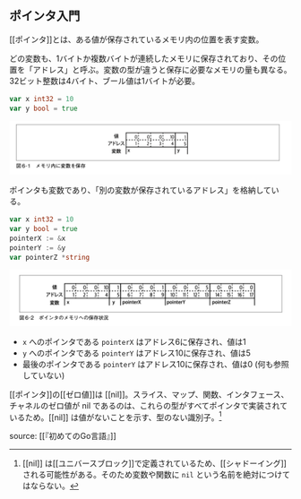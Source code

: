 ## ポインタ入門

[[ポインタ]]とは、ある値が保存されているメモリ内の位置を表す変数。

どの変数も、1バイトか複数バイトが連続したメモリに保存されており、その位置を「アドレス」と呼ぶ。変数の型が違うと保存に必要なメモリの量も異なる。32ビット整数は4バイト、ブール値は1バイトが必要。

```go
var x int32 = 10
var y bool = true
```

![メモリ内に変数を保存](images/メモリ内に変数を保存.png)

ポインタも変数であり、「別の変数が保存されているアドレス」を格納している。

```go
var x int32 = 10
var y bool = true
pointerX := &x
pointerY := &y
var pointerZ *string
```

![ポインタのメモリへの保存状況](images/ポインタのメモリへの保存状況.png)

- `x` へのポインタである `pointerX` はアドレス6に保存され、値は1
- `y` へのポインタである `pointerY` はアドレス10に保存され、値は5
- 最後のポインタである `pointerY` はアドレス10に保存され、値は0 (何も参照していない)

[[ポインタ]]の[[ゼロ値]]は [[nil]]。スライス、マップ、関数、インタフェース、チャネルのゼロ値が nil であるのは、これらの型がすべてポインタで実装されているため。[[nil]] は値がないことを示す、型のない識別子。[^2024-12-16-092310]

[^2024-12-16-092310]: [[nil]] は[[ユニバースブロック]]で定義されているため、[[シャドーイング]]される可能性がある。そのため変数や関数に `nil` という名前を絶対につけてはならない。



source: [[『初めてのGo言語』]]

